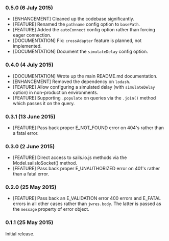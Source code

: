 ### 0.5.0 (6 July 2015)

* [ENHANCEMENT] Cleaned up the codebase significantly.
* [FEATURE] Renamed the `pathname` config option to `basePath`.
* [FEATURE] Added the `autoConnect` config option rather than forcing eager connection.
* [DOCUMENTATION] Fix: `crossAdapter` feature is planned, not implemented.
* [DOCUMENTATION] Document the `simulateDelay` config option.

### 0.4.0 (4 July 2015)

* [DOCUMENTATION] Wrote up the main README.md documentation. 
* [ENHANCEMENT] Removed the dependency on `lodash`. 
* [FEATURE] Allow configuring a simulated delay (with `simulateDelay` option) in non-production environments. 
* [FEATURE] Supporting `.populate` on queries via the `.join()` method which passes it on the query. 

### 0.3.1 (13 June 2015)

* [FEATURE] Pass back proper E_NOT_FOUND error on 404's rather than a fatal error. 

### 0.3.0 (2 June 2015)

* [FEATURE] Direct access to sails.io.js methods via the Model.sailsIoSocket() method.
* [FEATURE] Pass back proper E_UNAUTHORIZED error on 401's rather than a fatal error. 

### 0.2.0 (25 May 2015)

* [FEATURE] Pass back an E_VALIDATION error 400 errors and E_FATAL errors in all other cases
 rather than `jwres.body`. The latter is passed as the `message` property of error object. 

### 0.1.1 (25 May 2015)

Initial release.
